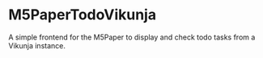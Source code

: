 # M5PaperTodoVikunja
A simple frontend for the M5Paper to display and check todo tasks from a Vikunja instance.
